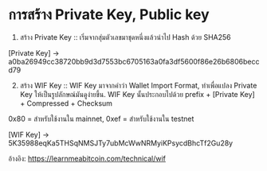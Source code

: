 # การสร้าง Private Key, Public key

1. สร้าง Private Key :: เริ่มจากสุ่มตัวเลขมาชุดหนึ่งแล้วนำไป Hash ด้วย SHA256

[Private Key] -> a0ba26949cc38720bb9d3d7553bc6705163a0fa3df5600f86e26b6806beccd79

2. สร้าง WIF Key ::  WIF Key มาจากคำว่า Wallet Import Format, ทำเพื่อแปลง Private Key ให้เป็นรูปลักษณ์มันดูง่ายขึ้น.
WIF Key นั้นประกอบไปด้วย prefix + [Private Key] + Compressed + Checksum

0x80 = สำหรับใช้งานใน mainnet, 0xef = สำหรับใช้งานใน testnet

[WIF Key] -> 5K35988eqKa5THSqNMSJTy7ubMcWwNRMyiKPsycdBhcTf2Gu28y


อ้างอิง:
https://learnmeabitcoin.com/technical/wif
